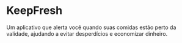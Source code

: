 # KeepFresh
Um aplicativo que alerta você quando suas comidas estão perto da validade, ajudando a evitar desperdícios e economizar dinheiro.
